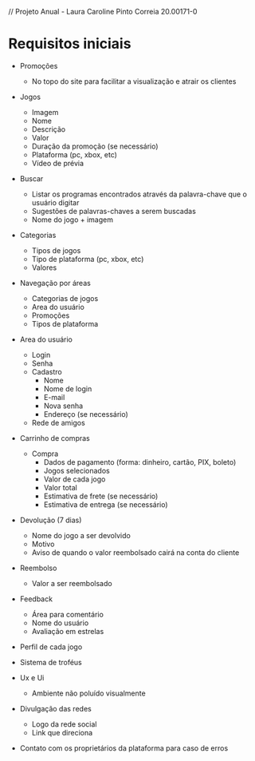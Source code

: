 // Projeto Anual - Laura Caroline Pinto Correia 20.00171-0

# Requisitos iniciais

- Promoções
    - No topo do site para facilitar a visualização e atrair os clientes

- Jogos
    - Imagem
    - Nome
    - Descrição
    - Valor
    - Duração da promoção (se necessário)
    - Plataforma (pc, xbox, etc)
    - Vídeo de prévia

- Buscar
    - Listar os programas encontrados através da palavra-chave que o usuário digitar
    - Sugestões de palavras-chaves a serem buscadas
    - Nome do jogo + imagem

- Categorias
    - Tipos de jogos
    - Tipo de plataforma (pc, xbox, etc)
    - Valores

- Navegação por áreas
    - Categorias de jogos
    - Area do usuário
    - Promoções
    - Tipos de plataforma
    
- Area do usuário
    - Login
    - Senha
    - Cadastro
        - Nome
        - Nome de login
        - E-mail
        - Nova senha
        - Endereço (se necessário)
    - Rede de amigos

- Carrinho de compras
    - Compra
        - Dados de pagamento (forma: dinheiro, cartão, PIX, boleto)
        - Jogos selecionados
        - Valor de cada jogo
        - Valor total
        - Estimativa de frete (se necessário)
        - Estimativa de entrega (se necessário)

- Devolução (7 dias)
    - Nome do jogo a ser devolvido
    - Motivo
    - Aviso de quando o valor reembolsado cairá na conta do cliente

- Reembolso
    - Valor a ser reembolsado

- Feedback
    - Área para comentário
    - Nome do usuário
    - Avaliação em estrelas

- Perfil de cada jogo

- Sistema de troféus

- Ux e Ui
    - Ambiente não poluído visualmente

- Divulgação das redes 
    - Logo da rede social
    - Link que direciona

- Contato com os proprietários da plataforma para caso de erros

